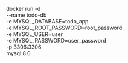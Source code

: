 docker run -d \
  --name todo-db \
  -e MYSQL_DATABASE=todo_app \
  -e MYSQL_ROOT_PASSWORD=root_password \
  -e MYSQL_USER=user \
  -e MYSQL_PASSWORD=user_password \
  -p 3306:3306 \
  mysql:8.0